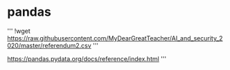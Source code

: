 # pandas

'''
!wget https://raw.githubusercontent.com/MyDearGreatTeacher/AI_and_security_2020/master/referendum2.csv
'''

https://pandas.pydata.org/docs/reference/index.html
'''

